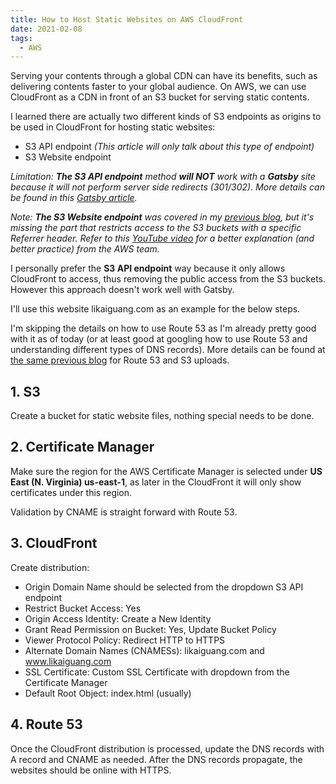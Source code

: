 ```yaml
---
title: How to Host Static Websites on AWS CloudFront
date: 2021-02-08
tags:
  - AWS
---
```


Serving your contents through a global CDN can have its benefits, such as delivering contents faster to your global audience. On AWS, we can use CloudFront as a CDN in front of an S3 bucket for serving static contents.

I learned there are actually two different kinds of S3 endpoints as origins to be used in CloudFront for hosting static websites:

- S3 API endpoint _(This article will only talk about this type of endpoint)_
- S3 Website endpoint

_Limitation: **The S3 API endpoint** method **will NOT** work with a **Gatsby** site because it will not perform server side redirects (301/302). More details can be found in this [Gatsby article](https://www.gatsbyjs.com/docs/how-to/previews-deploys-hosting/deploying-to-s3-cloudfront/#setting-up-cloudfront)._

_Note: **The S3 Website endpoint** was covered in my [previous blog](https://likaiguang.com/blog/how-to-host-static-gatsby-website-on-aws), but it's missing the part that restricts access to the S3 buckets with a specific Referrer header. Refer to this [YouTube video](https://www.youtube.com/watch?v=DiIaoIcoKNY) for a better explanation (and better practice) from the AWS team._

I personally prefer the **S3 API endpoint** way because it only allows CloudFront to access, thus removing the public access from the S3 buckets. However this approach doesn't work well with Gatsby.

I'll use this website likaiguang.com as an example for the below steps.

I'm skipping the details on how to use Route 53 as I'm already pretty good with it as of today (or at least good at googling how to use Route 53 and understanding different types of DNS records). More details can be found at [the same previous blog](https://likaiguang.com/blog/how-to-host-static-gatsby-website-on-aws) for Route 53 and S3 uploads.

## 1. S3

Create a bucket for static website files, nothing special needs to be done.

## 2. Certificate Manager

Make sure the region for the AWS Certificate Manager is selected under **US East (N. Virginia) us-east-1**, as later in the CloudFront it will only show certificates under this region.

Validation by CNAME is straight forward with Route 53.

## 3. CloudFront

Create distribution:

- Origin Domain Name should be selected from the dropdown S3 API endpoint
- Restrict Bucket Access: Yes
- Origin Access Identity: Create a New Identity
- Grant Read Permission on Bucket: Yes, Update Bucket Policy
- Viewer Protocol Policy: Redirect HTTP to HTTPS
- Alternate Domain Names (CNAMESs): likaiguang.com and www.likaiguang.com
- SSL Certificate: Custom SSL Certificate with dropdown from the Certificate Manager
- Default Root Object: index.html (usually)

## 4. Route 53

Once the CloudFront distribution is processed, update the DNS records with A record and CNAME as needed. After the DNS records propagate, the websites should be online with HTTPS.
